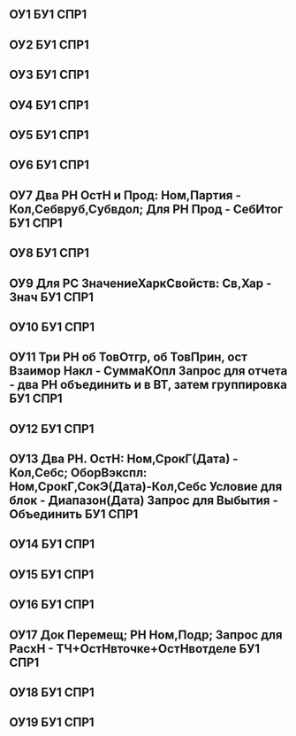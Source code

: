 ОУ1
БУ1
СПР1
------
ОУ2
БУ1
СПР1
------
ОУ3
БУ1
СПР1
------
ОУ4
БУ1
СПР1
------
ОУ5
БУ1
СПР1
------
ОУ6
БУ1
СПР1
------
ОУ7 Два РН ОстН и Прод: Ном,Партия - Кол,Себвруб,Субвдол; 
	Для РН Прод - СебИтог
БУ1
СПР1
------
ОУ8
БУ1
СПР1
------
ОУ9 Для РС ЗначениеХаркСвойств: Св,Хар - Знач
БУ1
СПР1
------
ОУ10
БУ1
СПР1
------
ОУ11 Три РН об ТовОтгр, об ТовПрин, ост Взаимор Накл - СуммаКОпл
	Запрос для отчета - два РН объединить и в ВТ, затем группировка
БУ1
СПР1
------
ОУ12
БУ1
СПР1
------
ОУ13 Два РН. ОстН: Ном,СрокГ(Дата) - Кол,Себс; ОборВэкспл: Ном,СрокГ,СокЭ(Дата)-Кол,Себс
	Условие для блок - Диапазон(Дата)
	Запрос для Выбытия - Объединить
БУ1
СПР1
------
ОУ14
БУ1
СПР1
------
ОУ15
БУ1
СПР1
------
ОУ16
БУ1
СПР1
------
ОУ17 Док Перемещ; РН Ном,Подр; Запрос для РасхН - ТЧ+ОстНвточке+ОстНвотделе 
БУ1
СПР1
------
ОУ18
БУ1
СПР1
------
ОУ19
БУ1
СПР1
------



